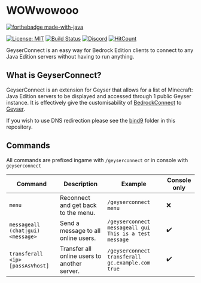 # WOWwowooo

[![forthebadge made-with-java](https://forthebadge.com/images/badges/made-with-java.svg)](https://java.com/)

[![License: MIT](https://img.shields.io/badge/license-MIT-blue.svg)](LICENSE)
[![Build Status](https://github.com/GeyserMC/GeyserConnect/actions/workflows/build.yml/badge.svg)](https://github.com/GeyserMC/GeyserConnect/actions/workflows/build.yml)
[![Discord](https://img.shields.io/discord/613163671870242838.svg?color=%237289da&label=discord)](http://discord.geysermc.org/)
[![HitCount](http://hits.dwyl.com/GeyserMC/GeyserConnect.svg)](http://hits.dwyl.io/GeyserMC/GeyserConnect)

GeyserConnect is an easy way for Bedrock Edition clients to connect to any Java Edition servers without having to run anything.

## What is GeyserConnect?
GeyserConnect is an extension for Geyser that allows for a list of Minecraft: Java Edition servers to be displayed and accessed through 1 public Geyser instance. It is effectively give the customisability of [BedrockConnect](https://github.com/Pugmatt/BedrockConnect) to [Geyser](https://github.com/GeyserMC/Geyser).

If you wish to use DNS redirection please see the [bind9](bind9) folder in this repository.

## Commands
All commands are prefixed ingame with `/geyserconnect` or in console with `geyserconnect`

| Command                            | Description                                  | Example                                                | Console only       |
|------------------------------------|----------------------------------------------|--------------------------------------------------------|--------------------|
| `menu`                             | Reconnect and get back to the menu.          | `/geyserconnect menu`                                  | :x:                |
| `messageall (chat\|gui) <message>` | Send a message to all online users.          | `/geyserconnect messageall gui This is a test message` | :heavy_check_mark: |
| `transferall <ip> [passAsVhost]`   | Transfer all online users to another server. | `/geyserconnect transferall gc.example.com true`       | :heavy_check_mark: |
